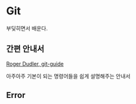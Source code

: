 # Git 

부딪히면서 배운다.



## 간편 안내서

[Roger Dudler, git-guide](https://rogerdudler.github.io/git-guide/index.ko.html)

아주아주 기본이 되는 명령어들을 쉽게 설명해주는 안내서



## Error

